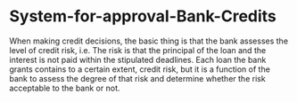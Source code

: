 # System-for-approval-Bank-Credits
 When making credit decisions, the basic thing is that the bank assesses the level of credit risk, i.e. The risk is that the principal of the loan and the interest is not paid within the stipulated deadlines. Each loan the bank grants contains to a certain extent, credit risk, but it is a function of the bank to assess the degree of that risk and determine whether the risk acceptable to the bank or not.

